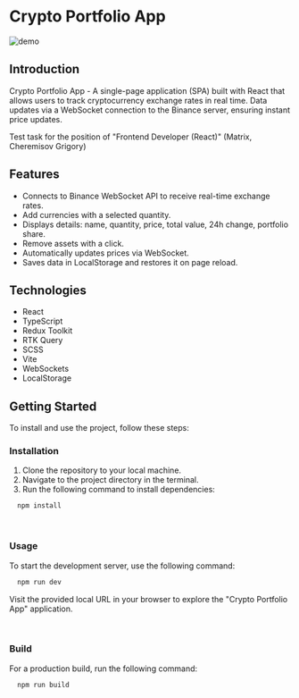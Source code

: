 # Crypto Portfolio App

![demo](https://github.com/user-attachments/assets/a67428dc-53a2-4166-bd12-b98163373d99)

## Introduction

Crypto Portfolio App - A single-page application (SPA) built with React that allows users to track cryptocurrency exchange rates in real time. Data updates via a WebSocket connection to the Binance server, ensuring instant price updates.

Test task for the position of "Frontend Developer (React)" (Matrix, Cheremisov Grigory)

## Features

- Connects to Binance WebSocket API to receive real-time exchange rates.
- Add currencies with a selected quantity.
- Displays details: name, quantity, price, total value, 24h change, portfolio share.
- Remove assets with a click.
- Automatically updates prices via WebSocket.
- Saves data in LocalStorage and restores it on page reload.

## Technologies

- React
- TypeScript
- Redux Toolkit
- RTK Query
- SCSS
- Vite
- WebSockets
- LocalStorage

## Getting Started

To install and use the project, follow these steps:

### Installation

1. Clone the repository to your local machine.
2. Navigate to the project directory in the terminal.
3. Run the following command to install dependencies:

```sh
  npm install
```

<br/>

### Usage

To start the development server, use the following command:

```sh
  npm run dev
```

Visit the provided local URL in your browser to explore the "Crypto Portfolio App" application.

<br/>

### Build

For a production build, run the following command:

```sh
  npm run build
```
